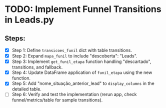 # TODO: Implement Funnel Transitions in Leads.py

## Steps:
- [x] Step 1: Define `transicoes_funil` dict with table transitions.
- [x] Step 2: Expand `mapa_funil` to include "descoberta": "Leads".
- [x] Step 3: Implement `get_funil_etapa` function handling "descartado", transitions, and fallback.
- [x] Step 4: Update DataFrame application of `funil_etapa` using the new function.
- [x] Step 5: Add "nome_situação_anterior_lead" to `display_columns` in the detailed table.
- [ ] Step 6: Verify and test the implementation (rerun app, check funnel/metrics/table for sample transitions).
